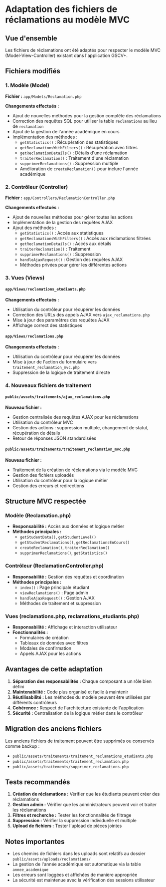 # Adaptation des fichiers de réclamations au modèle MVC

## Vue d'ensemble

Les fichiers de réclamations ont été adaptés pour respecter le modèle MVC (Model-View-Controller) existant dans l'application GSCV+.

## Fichiers modifiés

### 1. Modèle (Model)
**Fichier :** `app/Models/Reclamation.php`

**Changements effectués :**
- Ajout de nouvelles méthodes pour la gestion complète des réclamations
- Correction des requêtes SQL pour utiliser la table `reclamations` au lieu de `reclamation`
- Ajout de la gestion de l'année académique en cours
- Implémentation des méthodes :
  - `getStatistics()` : Récupération des statistiques
  - `getReclamationsWithFilters()` : Récupération avec filtres
  - `getReclamationDetails()` : Détails d'une réclamation
  - `traiterReclamation()` : Traitement d'une réclamation
  - `supprimerReclamations()` : Suppression multiple
  - Amélioration de `createReclamation()` pour inclure l'année académique

### 2. Contrôleur (Controller)
**Fichier :** `app/Controllers/ReclamationController.php`

**Changements effectués :**
- Ajout de nouvelles méthodes pour gérer toutes les actions
- Implémentation de la gestion des requêtes AJAX
- Ajout des méthodes :
  - `getStatistics()` : Accès aux statistiques
  - `getReclamationsWithFilters()` : Accès aux réclamations filtrées
  - `getReclamationDetails()` : Accès aux détails
  - `traiterReclamation()` : Traitement
  - `supprimerReclamations()` : Suppression
  - `handleAjaxRequest()` : Gestion des requêtes AJAX
  - Méthodes privées pour gérer les différentes actions

### 3. Vues (Views)

#### `app/Views/reclamations_etudiants.php`
**Changements effectués :**
- Utilisation du contrôleur pour récupérer les données
- Correction des URLs des appels AJAX vers `ajax_reclamations.php`
- Mise à jour des paramètres des requêtes AJAX
- Affichage correct des statistiques

#### `app/Views/reclamations.php`
**Changements effectués :**
- Utilisation du contrôleur pour récupérer les données
- Mise à jour de l'action du formulaire vers `traitement_reclamation_mvc.php`
- Suppression de la logique de traitement directe

### 4. Nouveaux fichiers de traitement

#### `public/assets/traitements/ajax_reclamations.php`
**Nouveau fichier :**
- Gestion centralisée des requêtes AJAX pour les réclamations
- Utilisation du contrôleur MVC
- Gestion des actions : suppression multiple, changement de statut, récupération de détails
- Retour de réponses JSON standardisées

#### `public/assets/traitements/traitement_reclamation_mvc.php`
**Nouveau fichier :**
- Traitement de la création de réclamations via le modèle MVC
- Gestion des fichiers uploadés
- Utilisation du contrôleur pour la logique métier
- Gestion des erreurs et redirections

## Structure MVC respectée

### Modèle (Reclamation.php)
- **Responsabilité :** Accès aux données et logique métier
- **Méthodes principales :**
  - `getStudentData()`, `getStudentLevel()`
  - `getStudentReclamations()`, `getReclamationsEnCours()`
  - `createReclamation()`, `traiterReclamation()`
  - `supprimerReclamations()`, `getStatistics()`

### Contrôleur (ReclamationController.php)
- **Responsabilité :** Gestion des requêtes et coordination
- **Méthodes principales :**
  - `index()` : Page principale étudiant
  - `viewReclamations()` : Page admin
  - `handleAjaxRequest()` : Gestion AJAX
  - Méthodes de traitement et suppression

### Vues (reclamations.php, reclamations_etudiants.php)
- **Responsabilité :** Affichage et interaction utilisateur
- **Fonctionnalités :**
  - Formulaires de création
  - Tableaux de données avec filtres
  - Modales de confirmation
  - Appels AJAX pour les actions

## Avantages de cette adaptation

1. **Séparation des responsabilités :** Chaque composant a un rôle bien défini
2. **Maintenabilité :** Code plus organisé et facile à maintenir
3. **Réutilisabilité :** Les méthodes du modèle peuvent être utilisées par différents contrôleurs
4. **Cohérence :** Respect de l'architecture existante de l'application
5. **Sécurité :** Centralisation de la logique métier dans le contrôleur

## Migration des anciens fichiers

Les anciens fichiers de traitement peuvent être supprimés ou conservés comme backup :
- `public/assets/traitements/traitement_reclamations_etudiants.php`
- `public/assets/traitements/traitement_reclamation.php`
- `public/assets/traitements/supprimer_reclamations.php`

## Tests recommandés

1. **Création de réclamations :** Vérifier que les étudiants peuvent créer des réclamations
2. **Gestion admin :** Vérifier que les administrateurs peuvent voir et traiter les réclamations
3. **Filtres et recherche :** Tester les fonctionnalités de filtrage
4. **Suppression :** Vérifier la suppression individuelle et multiple
5. **Upload de fichiers :** Tester l'upload de pièces jointes

## Notes importantes

- Les chemins de fichiers dans les uploads sont relatifs au dossier `public/assets/uploads/reclamations/`
- La gestion de l'année académique est automatique via la table `annee_academique`
- Les erreurs sont loggées et affichées de manière appropriée
- La sécurité est maintenue avec la vérification des sessions utilisateur 